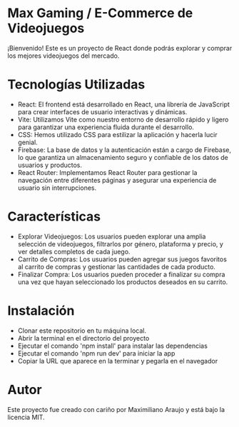 # Max Gaming / E-Commerce de Videojuegos
¡Bienvenido! Este es un proyecto de React donde podrás explorar y comprar los mejores videojuegos del mercado.

# Tecnologías Utilizadas
- React: El frontend está desarrollado en React, una librería de JavaScript para crear interfaces de usuario interactivas y dinámicas.
- Vite: Utilizamos Vite como nuestro entorno de desarrollo rápido y ligero para garantizar una experiencia fluida durante el desarrollo.
- CSS: Hemos utilizado CSS para estilizar la aplicación y hacerla lucir genial.
- Firebase: La base de datos y la autenticación están a cargo de Firebase, lo que garantiza un almacenamiento seguro y confiable de los datos de usuarios y productos.
- React Router: Implementamos React Router para gestionar la navegación entre diferentes páginas y asegurar una experiencia de usuario sin interrupciones.

# Características
- Explorar Videojuegos: Los usuarios pueden explorar una amplia selección de videojuegos, filtrarlos por género, plataforma y precio, y ver detalles completos de cada juego.
- Carrito de Compras: Los usuarios pueden agregar sus juegos favoritos al carrito de compras y gestionar las cantidades de cada producto.
- Finalizar Compra: Los usuarios pueden proceder a finalizar su compra una vez que hayan seleccionado los productos deseados en su carrito.

# Instalación
- Clonar este repositorio en tu máquina local.
- Abrir la terminal en el directorio del proyecto
- Ejecutar el comando 'npm install' para instalar las dependencias
- Ejecutar el comando 'npm run dev' para iniciar la app
- Copiar la URL que aparece en la terminar y pegarla en el navegador

# Autor
Este proyecto fue creado con cariño por Maximiliano Araujo y está bajo la licencia MIT.